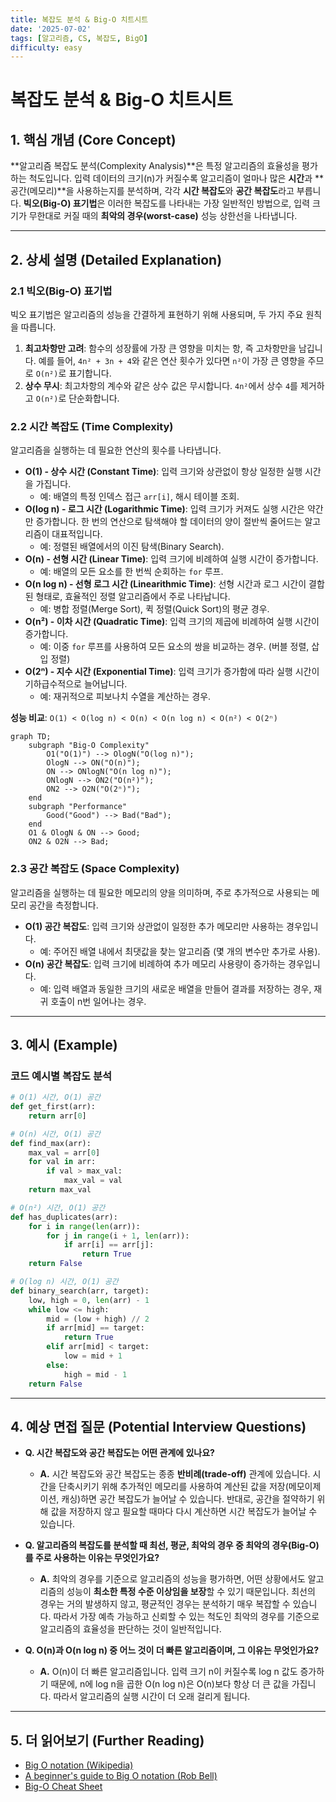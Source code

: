 ```yaml
---
title: 복잡도 분석 & Big-O 치트시트
date: '2025-07-02'
tags: [알고리즘, CS, 복잡도, BigO]
difficulty: easy
---
```


# 복잡도 분석 & Big-O 치트시트

## 1. 핵심 개념 (Core Concept)

\*\*알고리즘 복잡도 분석(Complexity Analysis)\*\*은 특정 알고리즘의 효율성을 평가하는 척도입니다. 입력 데이터의 크기(n)가 커질수록 알고리즘이 얼마나 많은 **시간**과 \*\*공간(메모리)\*\*을 사용하는지를 분석하며, 각각 **시간 복잡도**와 **공간 복잡도**라고 부릅니다. **빅오(Big-O) 표기법**은 이러한 복잡도를 나타내는 가장 일반적인 방법으로, 입력 크기가 무한대로 커질 때의 **최악의 경우(worst-case)** 성능 상한선을 나타냅니다.

______________________________________________________________________

## 2. 상세 설명 (Detailed Explanation)

### 2.1 빅오(Big-O) 표기법

빅오 표기법은 알고리즘의 성능을 간결하게 표현하기 위해 사용되며, 두 가지 주요 원칙을 따릅니다.

1. **최고차항만 고려**: 함수의 성장률에 가장 큰 영향을 미치는 항, 즉   고차항만을 남깁니다. 예를 들어, `4n² + 3n + 4`와 같은 연산 횟수가 있다면 `n²`이 가장 큰 영향을 주므로 `O(n²)`로 표기합니다.
1. **상수 무시**: 최고차항의 계수와 같은 상수 값은 무시합니다. `4n²`에서 상수 `4`를 제거하고 `O(n²)`로 단순화합니다.

### 2.2 시간 복잡도 (Time Complexity)

알고리즘을 실행하는 데 필요한 연산의 횟수를 나타냅니다.

- **O(1) - 상수 시간 (Constant Time)**: 입력 크기와 상관없이 항상 일정한 실행 시간을 가집니다.
  - 예: 배열의 특정 인덱스 접근 `arr[i]`, 해시 테이블 조회.
- **O(log n) - 로그 시간 (Logarithmic Time)**: 입력 크기가 커져도 실행 시간은 약간만 증가합니다. 한 번의 연산으로 탐색해야 할 데이터의 양이 절반씩 줄어드는 알고리즘이 대표적입니다.
  - 예: 정렬된 배열에서의 이진 탐색(Binary Search).
- **O(n) - 선형 시간 (Linear Time)**: 입력 크기에 비례하여 실행 시간이 증가합니다.
  - 예: 배열의 모든 요소를 한 번씩 순회하는 `for` 루프.
- **O(n log n) - 선형 로그 시간 (Linearithmic Time)**: 선형 시간과 로그 시간이 결합된 형태로, 효율적인 정렬 알고리즘에서 주로 나타납니다.
  - 예: 병합 정렬(Merge Sort), 퀵 정렬(Quick Sort)의 평균 경우.
- **O(n²) - 이차 시간 (Quadratic Time)**: 입력 크기의 제곱에 비례하여 실행 시간이 증가합니다.
  - 예: 이중 `for` 루프를 사용하여 모든 요소의 쌍을 비교하는 경우. (버블 정렬, 삽입 정렬)
- **O(2ⁿ) - 지수 시간 (Exponential Time)**: 입력 크기가 증가함에 따라 실행 시간이 기하급수적으로 늘어납니다.
  - 예: 재귀적으로 피보나치 수열을 계산하는 경우.

**성능 비교**: `O(1) < O(log n) < O(n) < O(n log n) < O(n²) < O(2ⁿ)`

```mermaid
graph TD;
    subgraph "Big-O Complexity"
        O1("O(1)") --> OlogN("O(log n)");
        OlogN --> ON("O(n)");
        ON --> ONlogN("O(n log n)");
        ONlogN --> ON2("O(n²)");
        ON2 --> O2N("O(2ⁿ)");
    end
    subgraph "Performance"
        Good("Good") --> Bad("Bad");
    end
    O1 & OlogN & ON --> Good;
    ON2 & O2N --> Bad;
```

### 2.3 공간 복잡도 (Space Complexity)

알고리즘을 실행하는 데 필요한 메모리의 양을 의미하며, 주로 추가적으로 사용되는 메모리 공간을 측정합니다.

- **O(1) 공간 복잡도**: 입력 크기와 상관없이 일정한 추가 메모리만 사용하는 경우입니다.
  - 예: 주어진 배열 내에서 최댓값을 찾는 알고리즘 (몇 개의 변수만 추가로 사용).
- **O(n) 공간 복잡도**: 입력 크기에 비례하여 추가 메모리 사용량이 증가하는 경우입니다.
  - 예: 입력 배열과 동일한 크기의 새로운 배열을 만들어 결과를 저장하는 경우, 재귀 호출이 n번 일어나는 경우.

______________________________________________________________________

## 3. 예시 (Example)

### 코드 예시별 복잡도 분석

```python
# O(1) 시간, O(1) 공간
def get_first(arr):
    return arr[0]

# O(n) 시간, O(1) 공간
def find_max(arr):
    max_val = arr[0]
    for val in arr:
        if val > max_val:
            max_val = val
    return max_val

# O(n²) 시간, O(1) 공간
def has_duplicates(arr):
    for i in range(len(arr)):
        for j in range(i + 1, len(arr)):
            if arr[i] == arr[j]:
                return True
    return False

# O(log n) 시간, O(1) 공간
def binary_search(arr, target):
    low, high = 0, len(arr) - 1
    while low <= high:
        mid = (low + high) // 2
        if arr[mid] == target:
            return True
        elif arr[mid] < target:
            low = mid + 1
        else:
            high = mid - 1
    return False
```

______________________________________________________________________

## 4. 예상 면접 질문 (Potential Interview Questions)

- **Q. 시간 복잡도와 공간 복잡도는 어떤 관계에 있나요?**

  - **A.** 시간 복잡도와 공간 복잡도는 종종 **반비례(trade-off)** 관계에 있습니다. 시간을 단축시키기 위해 추가적인 메모리를 사용하여 계산된 값을 저장(메모이제이션, 캐싱)하면 공간 복잡도가 늘어날 수 있습니다. 반대로, 공간을 절약하기 위해 값을 저장하지 않고 필요할 때마다 다시 계산하면 시간 복잡도가 늘어날 수 있습니다.

- **Q. 알고리즘의 복잡도를 분석할 때 최선, 평균, 최악의 경우 중 최악의 경우(Big-O)를 주로 사용하는 이유는 무엇인가요?**

  - **A.** 최악의 경우를 기준으로 알고리즘의 성능을 평가하면, 어떤 상황에서도 알고리즘의 성능이 **최소한 특정 수준 이상임을 보장**할 수 있기 때문입니다. 최선의 경우는 거의 발생하지 않고, 평균적인 경우는 분석하기 매우 복잡할 수 있습니다. 따라서 가장 예측 가능하고 신뢰할 수 있는 척도인 최악의 경우를 기준으로 알고리즘의 효율성을 판단하는 것이 일반적입니다.

- **Q. O(n)과 O(n log n) 중 어느 것이 더 빠른 알고리즘이며, 그 이유는 무엇인가요?**

  - **A.** O(n)이 더 빠른 알고리즘입니다. 입력 크기 n이 커질수록 log n 값도 증가하기 때문에, n에 log n을 곱한 O(n log n)은 O(n)보다 항상 더 큰 값을 가집니다. 따라서 알고리즘의 실행 시간이 더 오래 걸리게 됩니다.

______________________________________________________________________

## 5. 더 읽어보기 (Further Reading)

- [Big O notation (Wikipedia)](https://en.wikipedia.org/wiki/Big_O_notation)
- [A beginner's guide to Big O notation (Rob Bell)](https://rob-bell.net/2009/06/a-beginners-guide-to-big-o-notation/)
- [Big-O Cheat Sheet](https://www.bigocheatsheet.com/)
